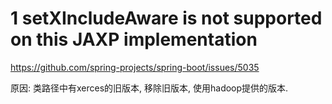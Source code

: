 # 1 setXIncludeAware is not supported on this JAXP implementation

https://github.com/spring-projects/spring-boot/issues/5035

原因: 类路径中有xerces的旧版本, 移除旧版本, 使用hadoop提供的版本.
